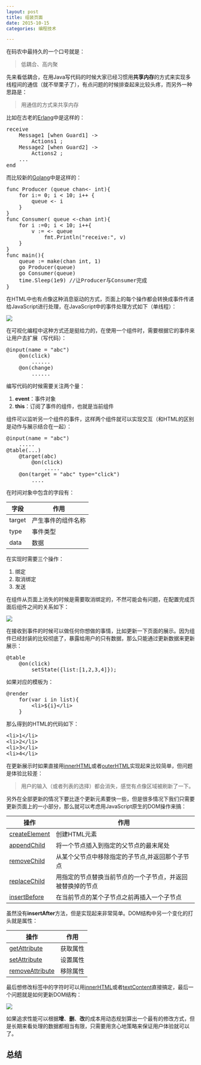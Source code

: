 ```yaml
---
layout: post
title: 组装页面
date: 2015-10-15
categories: 编程技术

---
```


在码农中最持久的一个口号就是：

> 低耦合、高内聚

先来看低耦合，在用Java写代码的时候大家已经习惯用**共享内存**的方式来实现多线程间的通信（就不举栗子了），有点问题的时候排查起来比较头疼，而另外一种思路是：

> 用通信的方式来共享内存

比如在古老的[Erlang](http://svn.liancheng.info/cpie-cn/trunk/.build/html/part-i/chapter-5.html)中是这样的：

<pre class="prettyprint">
receive
    Message1 [when Guard1] -&gt;
        Actions1 ;
    Message2 [when Guard2] -&gt;
        Actions2 ;
    ...
end
</pre>

而比较新的[Golang](http://www.cnblogs.com/hustcat/p/4003729.html)中是这样的：

<pre class="prettyprint">
func Producer (queue chan&lt;- int){
    for i:= 0; i &lt; 10; i++ {
        queue &lt;- i
    }
}
func Consumer( queue &lt;-chan int){
    for i :=0; i &lt; 10; i++{
        v := &lt;- queue
            fmt.Println("receive:", v)
    }
}
func main(){
    queue := make(chan int, 1)
    go Producer(queue)
    go Consumer(queue)
    time.Sleep(1e9) //让Producer与Consumer完成
}
</pre>

在HTML中也有点像这种消息驱动的方式，页面上的每个操作都会转换成事件传递给JavaScript进行处理，在JavaScript中的事件处理方式如下（单线程）：

![](http://7xiz10.com1.z0.glb.clouddn.com/Build-Up-Page.jpg)

在可视化编程中这种方式还是挺给力的，在使用一个组件时，需要根据它的事件来让用户去扩展（写代码）：

<pre class="prettyprint">
@input(name = "abc")
    @on(click)
        ......
    @on(change)
        ......
</pre>

编写代码的时候需要关注两个量：

1. **event**：事件对象
2. **this**：订阅了事件的组件，也就是当前组件

组件可以监听另一个组件的事件，这样两个组件就可以实现交互（和HTML的区别是动作与展示结合在一起）：

<pre class="prettyprint">
@input(name = "abc")
    .....
@table(...)
    @target(abc)
        @on(click)
            .....
    @on(target = "abc" type="click")
        ....
</pre>

在时间对象中包含的字段有：

字段|作用
-|-
target|产生事件的组件名称
type|事件类型
data|数据

在实现时需要三个操作：

1. 绑定
2. 取消绑定
3. 发送

在组件从页面上消失的时候是需要取消绑定的，不然可能会有问题，在配置完成页面后组件之间的关系如下：

![](http://7xiz10.com1.z0.glb.clouddn.com/Build-Up-Page-1.png)

在接收到事件的时候可以做任何你想做的事情，比如更新一下页面的展示。因为组件已经封装的比较彻底了，暴露给用户的只有数据，那么只能通过更新数据来更新展示：

<pre class="prettyprint">
@table
    @on(click)
        setState({list:[1,2,3,4]});
</pre>

如果对应的模板为：

<pre class="prettyprint">
@render
    for(var i in list){
        &lt;li&gt;${i}&lt;/li&gt;
    }
</pre>

那么得到的HTML的代码如下：

<pre class="prettyprint">
&lt;li&gt;1&lt;/li&gt;
&lt;li&gt;2&lt;/li&gt;
&lt;li&gt;3&lt;/li&gt;
&lt;li&gt;4&lt;/li&gt;
</pre>

在更新展示时如果直接用[innerHTML](http://www.w3school.com.cn/jsref/prop_tablerow_innerhtml.asp)或者[outerHTML](https://developer.mozilla.org/zh-CN/docs/Web/API/Element/outerHTML)实现起来比较简单，但问题是体验比较差：

> 用户的输入（或者列表的选择）都会消失，感觉有点像区域被刷新了一下。

另外在全部更新的情况下要比逐个更新元素要快一些，但是很多情况下我们只需要更新页面上的一小部分，那么就可以考虑用JavaScript原生的DOM操作来搞：

操作|作用
-|-
[createElement](https://developer.mozilla.org/zh-CN/docs/Web/API/Document/createElement)|创建HTML元素
[appendChild](https://developer.mozilla.org/zh-CN/docs/Web/API/Node/appendChild)|将一个节点插入到指定的父节点的最末尾处
[removeChild](https://developer.mozilla.org/zh-CN/docs/Web/API/Node/removeChild)|从某个父节点中移除指定的子节点,并返回那个子节点
[replaceChild](https://developer.mozilla.org/zh-CN/docs/Web/API/Node/replaceChild)|用指定的节点替换当前节点的一个子节点，并返回被替换掉的节点
[insertBefore](https://developer.mozilla.org/zh-CN/docs/Web/API/Node/insertBefore)|在当前节点的某个子节点之前再插入一个子节点

虽然没有**insertAfter**方法，但是实现起来非常简单。DOM结构中另一个变化的打头就是属性：

操作|作用
-|-
[getAttribute](https://developer.mozilla.org/zh-CN/docs/Web/API/Element/getAttribute)|获取属性
[setAttribute](https://developer.mozilla.org/zh-CN/docs/Web/API/element/setAttribute)|设置属性
[removeAttribute](https://developer.mozilla.org/zh-CN/docs/Web/API/element/removeAttribute)|移除属性

最后想修改标签中的字符时可以用[innerHTML](https://developer.mozilla.org/zh-CN/docs/Web/API/Element/innerHTML)或者[textContent](https://developer.mozilla.org/zh-CN/docs/Web/API/Node/textContent)直接搞定，最后一个问题就是如何更新DOM结构：

![](http://)

如果追求性能可以根据**增**、**删**、**改**的成本用动态规划算出一个最有的修改方式，但是长期来看处理的数据都相当有限，只需要用贪心地策略来保证用户体验就可以了。

## 总结





